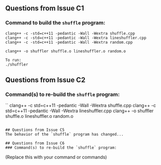 ## Questions from Issue C1

### Command to build the `shuffle` program:
```
clang++ -c -std=c++11 -pedantic -Wall -Wextra shuffle.cpp
clang++ -c -std=c++11 -pedantic -Wall -Wextra lineshuffler.cpp
clang++ -c -std=c++11 -pedantic -Wall -Wextra random.cpp

clang++ -o shuffler shuffle.o lineshuffler.o random.o

To run:
./shuffler
```

## Questions from Issue C2
### Command(s) to re-build the `shuffle` program:
``
clang++ -c std=c++11 -pedantic -Wall -Wextra shuffle.cpp
clang++ -c std=c++11 -pedantic -Wall -Wextra lineshuffler.cpp
clang++ -o shuffler shuffle.o lineshuffler.o random.o

```

## Questions from Issue C5
The behavior of the `shuffle` program has changed...

## Questions from Issue C6
### Command(s) to re-build the `shuffle` program:
```
(Replace this with your command or commands)
```
